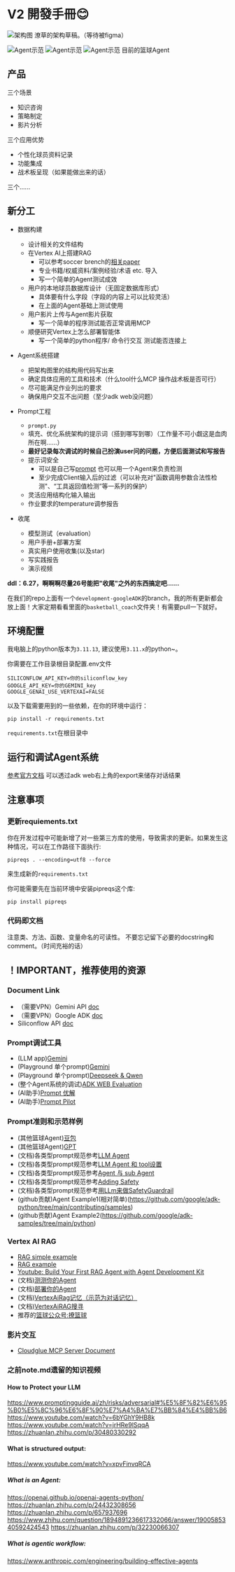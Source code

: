 # V2 開發手冊😊

![架构图](asset/draft.jpg)
潦草的架构草稿。（等待被figma）

![Agent示范](asset/coach_showcase.png)
![Agent示范](asset/coach_showcase2.png)
![Agent示范](asset/coach_showcase3.png)
目前的篮球Agent

## 产品
三个场景
+ 知识咨询
+ 策略制定
+ 影片分析

三个应用优势
+ 个性化球员资料记录
+ 功能集成
+ 战术板呈现（如果能做出来的话）

三个......

## 新分工
+ 数据构建
    + 设计相关的文件结构
    + 在Vertex AI上搭建RAG
        + 可以参考soccer brench的[相关paper](https://www.xiaohongshu.com/explore/681b4863000000002002b620?note_flow_source=wechat&xsec_token=CB2Xdl3d0ALYlv0tLDXrW4c4HRXtM5UnvEWdcBYUxLTDQ=)
        + 专业书籍/权威资料/案例经验/术语 etc. 导入
        + 写一个简单的Agent测试成效
    + 用户的本地球员数据库设计（无固定数据库形式）
        + 具体要有什么字段（字段的内容上可以比较灵活）
        + 在上面的Agent基础上测试使用
    + 用户影片上传与Agent影片获取
        + 写一个简单的程序测试能否正常调用MCP
    + 顺便研究Vertex上怎么部署智能体
        + 写一个简单的python程序/ 命令行交互 测试能否连接上

+ Agent系统搭建
    + 把架构图里的结构用代码写出来
    + 确定具体应用的工具和技术（什么tool什么MCP 操作战术板是否可行）
    + 尽可能满足作业列出的要求
    + 确保用户交互不出问题（至少adk web没问题）
+ Prompt工程
    + `prompt.py`
    + 填充、优化系统架构的提示词（搭到哪写到哪）（工作量不可小觑这是血肉所在啊......）
    + **最好记录每次调试的时候自己扮演user问的问题，方便后面测试和写报告**
    + 提示词安全
        + 可以是自己写[prompt](https://www.promptingguide.ai/zh/risks/) 也可以用一个Agent来负责检测
        + 至少完成Client输入后的过滤（可以补充对"函数调用参数合法性检测"、“工具返回值检测”等一系列的保护）
    + 灵活应用结构化输入输出
    + 作业要求的temperature调参报告
+ 收尾
    + 模型测试（evaluation）
    + 用户手册+部署方案
    + 真实用户使用收集(以及star)
    + 写实践报告
    + 演示视频

**ddl：6.27，啊啊啊尽量26号能把"收尾"之外的东西搞定吧......**

在我们的repo上面有一个`development-googleADK`的branch，我的所有更新都会放上面！大家定期看看里面的`basketball_coach`文件夹！有需要pull一下就好。


## 环境配置

我电脑上的python版本为`3.11.13`, 建议使用`3.11.x`的python~。

你需要在工作目录根目录配置.env文件
```
SILICONFLOW_API_KEY=你的siliconflow_key
GOOGLE_API_KEY=你的GEMINI_key
GOOGLE_GENAI_USE_VERTEXAI=FALSE
```

以及下载需要用到的一些依赖，在你的环境中运行：
```
pip install -r requirements.txt
```
`requirements.txt`在根目录中


## 运行和调试Agent系统
[参考官方文档](https://adk.wiki/get-started/quickstart/#run-your-agent)
可以透过adk web右上角的export来储存对话结果


## 注意事项

### 更新requiements.txt
你在开发过程中可能新增了对一些第三方库的使用，导致需求的更新。如果发生这种情况，可以在工作路径下面执行:

```
pipreqs . --encoding=utf8 --force
```

来生成新的`requirements.txt`

你可能需要先在当前环境中安装pipreqs这个库:

```
pip install pipreqs
```

### 代码即文档
注意类、方法、函数、变量命名的可读性。
不要忘记留下必要的docstring和comment。（时间充裕的话）


## ！IMPORTANT，推荐使用的资源

### Document Link
+ （需要VPN）Gemini API [doc](https://ai.google.dev/gemini-api/docs/openai?hl=zh-cn)
+ （需要VPN）Google ADK [doc](https://google.github.io/adk-docs/)
+ Siliconflow API [doc](https://docs.siliconflow.com/cn/userguide/introduction)

### Prompt调试工具
+ (LLM app)[Gemini](https://gemini.google.com/app)
+ (Playground 单个prompt)[Gemini](https://aistudio.google.com/prompts/new_chat)
+ (Playground 单个prompt)[Deepseek & Qwen](https://cloud.siliconflow.cn/sft-1r2jguazql/models?tags=Tools)
+ (整个Agent系统的调试)[ADK WEB Evaluation](https://google.github.io/adk-docs/evaluate/#how-to-run-evaluation-with-the-adk)
+ (AI助手)[Prompt 优解](https://console.volcengine.com/ark/region:ark+cn-beijing/autope/startup)
+ (AI助手)[Prompt Pilot](https://promptpilot.volcengine.com/home?utm_campaign=20250606&utm_content=Ark_PromptPilot&utm_medium=in_mkt&utm_source=Data_AML&utm_term=Ark)

### Prompt准则和示范样例
+ (其他篮球Agent)[豆包](https://www.doubao.com/chat/9575882336265218)
+ (其他篮球Agent)[GPT](https://www.yeschat.ai/gpts-2OTocBQSF4-Pro-basketball-gpt)
+ (文档)各类型prompt规范参考[LLM Agent](https://google.github.io/adk-docs/agents/llm-agents/)
+ (文档)各类型prompt规范参考[LLM Agent 和 tool设置](https://google.github.io/adk-docs/tutorials/agent-team/#step-1-your-first-agent-basic-weather-lookup)
+ (文档)各类型prompt规范参考[Agent 与 sub Agent](https://google.github.io/adk-docs/tutorials/agent-team/#step-3-building-an-agent-team-delegation-for-greetings-farewells)
+ (文档)各类型prompt规范参考[Adding Safety](https://google.github.io/adk-docs/tutorials/agent-team/#step-5-adding-safety-input-guardrail-with-before_model_callback)
+ (文档)各类型prompt规范参考[用LLm来做SafetyGuardrail](https://google.github.io/adk-docs/safety/#using-gemini-as-a-safety-guardrail)
+ (github贡献)Agent Example1(相对简单)(https://github.com/google/adk-python/tree/main/contributing/samples)
+ (github贡献)Agent Example2(https://github.com/google/adk-samples/tree/main/python)

### Vertex AI RAG
+ [RAG simple example](https://github.com/google/adk-python/blob/main/contributing/samples/rag_agent/agent.py)
+ [RAG example](https://github.com/google/adk-samples/blob/main/python/agents/RAG/README.md)
+ [Youtube: Build Your First RAG Agent with Agent Development Kit](https://www.youtube.com/watch?v=TvW4A0a75mw)
+ (文档)[测测你的Agent](https://google.github.io/adk-docs/get-started/quickstart/#run-your-agent)
+ (文档)[部署你的Agent](https://google.github.io/adk-docs/deploy/agent-engine/)
+ (文档)[VertexAiRag记忆（示范为对话记忆）](https://google.github.io/adk-docs/sessions/memory/#memoryservice-implementations)
+ (文档)[VertexAiRAG搜寻](https://google.github.io/adk-docs/tools/built-in-tools/#vertex-ai-search)
+ 推荐的[篮球公众号:撩篮球](https://mp.weixin.qq.com/s/gembRjZGzkf0hFKTmbjkbg)

### 影片交互
+ [Cloudglue MCP Server Document](https://docs.cloudglue.dev/introduction)

### 之前note.md遗留的知识视频
#### How to Protect your LLM
https://www.promptingguide.ai/zh/risks/adversarial#%E5%8F%82%E6%95%B0%E5%8C%96%E6%8F%90%E7%A4%BA%E7%BB%84%E4%BB%B6
https://www.youtube.com/watch?v=6bYGhY9HB8k
https://www.youtube.com/watch?v=jrHRe9lSqqA
https://zhuanlan.zhihu.com/p/30480330292

#### What is structured output:
https://www.youtube.com/watch?v=xpvFinvqRCA

##### What is an Agent:
https://openai.github.io/openai-agents-python/
https://zhuanlan.zhihu.com/p/24432308656
https://zhuanlan.zhihu.com/p/657937696
https://www.zhihu.com/question/1894891236617332066/answer/1900585340592424543
https://zhuanlan.zhihu.com/p/32230066307

##### What is agentic workflow:
https://www.anthropic.com/engineering/building-effective-agents
